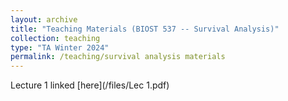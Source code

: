 ```yaml
---
layout: archive
title: "Teaching Materials (BIOST 537 -- Survival Analysis)"
collection: teaching
type: "TA Winter 2024"
permalink: /teaching/survival analysis materials
---
```


Lecture 1 linked [here](/files/Lec 1.pdf)
